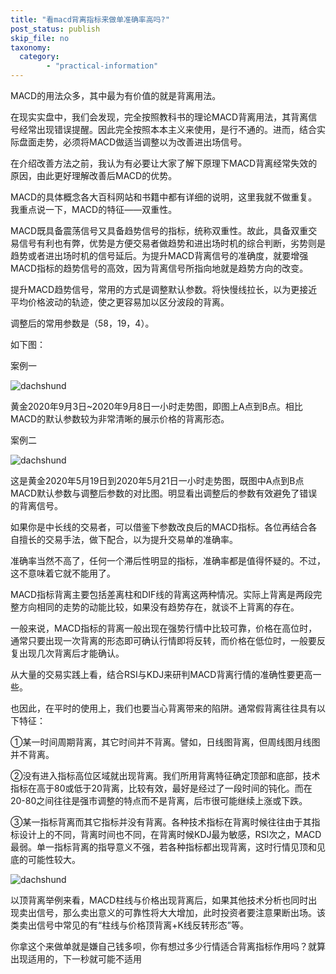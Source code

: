 ```yaml
---
title: "看macd背离指标来做单准确率高吗?"
post_status: publish
skip_file: no
taxonomy:
  category:
        - "practical-information"
---
```


MACD的用法众多，其中最为有价值的就是背离用法。

在现实实盘中，我们会发现，完全按照教科书的理论MACD背离用法，其背离信号经常出现错误提醒。因此完全按照本本主义来使用，是行不通的。进而，结合实际盘面走势，必须将MACD做适当调整以为改善进出场信号。

在介绍改善方法之前，我认为有必要让大家了解下原理下MACD背离经常失效的原因，由此更好理解改善后MACD的优势。

MACD的具体概念各大百科网站和书籍中都有详细的说明，这里我就不做重复。我重点说一下，MACD的特征——双重性。

MACD既具备震荡信号又具备趋势信号的指标，统称双重性。故此，具备双重交易信号有利也有弊，优势是方便交易者做趋势和进出场时机的综合判断，劣势则是趋势或者进出场时机的信号延后。为提升MACD背离信号的准确度，就要增强MACD指标的趋势信号的高效，因为背离信号所指向地就是趋势方向的改变。

提升MACD趋势信号，常用的方式是调整默认参数。将快慢线拉长，以为更接近平均价格波动的轨迹，使之更容易加以区分波段的背离。

调整后的常用参数是（58，19，4）。

如下图：

案例一

![dachshund](https://cdn.fendou.la/funstoutiao/2020/12/143907827.png "MACD1.png")

黄金2020年9月3日~2020年9月8日一小时走势图，即图上A点到B点。相比MACD的默认参数较为非常清晰的展示价格的背离形态。

案例二

![dachshund](https://cdn.fendou.la/funstoutiao/2020/12/143920811.png "MACD2.png")

这是黄金2020年5月19日到2020年5月21日一小时走势图，既图中A点到B点MACD默认参数与调整后参数的对比图。明显看出调整后的参数有效避免了错误的背离信号。

如果你是中长线的交易者，可以借鉴下参数改良后的MACD指标。各位再结合各自擅长的交易手法，做下配合，以为提升交易单的准确率。

准确率当然不高了，任何一个滞后性明显的指标，准确率都是值得怀疑的。不过，这不意味着它就不能用了。

MACD指标背离主要包括差离柱和DIF线的背离这两种情况。实际上背离是两段完整方向相同的走势的动能比较，如果没有趋势存在，就谈不上背离的存在。

一般来说，MACD指标的背离一般出现在强势行情中比较可靠，价格在高位时，通常只要出现一次背离的形态即可确认行情即将反转，而价格在低位时，一般要反复出现几次背离后才能确认。

从大量的交易实践上看，结合RSI与KDJ来研判MACD背离行情的准确性要更高一些。

也因此，在平时的使用上，我们也要当心背离带来的陷阱。通常假背离往往具有以下特征：

①某一时间周期背离，其它时间并不背离。譬如，日线图背离，但周线图月线图并不背离。

②没有进入指标高位区域就出现背离。我们所用背离特征确定顶部和底部，技术指标在高于80或低于20背离，比较有效，最好是经过了一段时间的钝化。而在20-80之间往往是强市调整的特点而不是背离，后市很可能继续上涨或下跌。

③某一指标背离而其它指标并没有背离。各种技术指标在背离时候往往由于其指标设计上的不同，背离时间也不同，在背离时候KDJ最为敏感，RSI次之，MACD最弱。单一指标背离的指导意义不强，若各种指标都出现背离，这时行情见顶和见底的可能性较大。

![dachshund](https://cdn.fendou.la/funstoutiao/2020/12/114203353.jpg "201.jpg")

以顶背离举例来看，MACD柱线与价格出现背离后，如果其他技术分析也同时出现卖出信号，那么卖出意义的可靠性将大大增加，此时投资者要注意果断出场。该类卖出信号中常见的有“柱线与价格顶背离+K线反转形态”等。

你拿这个来做单就是嫌自己钱多呗，你有想过多少行情适合背离指标作用吗？就算出现适用的，下一秒就可能不适用
